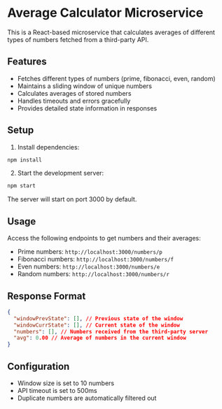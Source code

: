 # Average Calculator Microservice

This is a React-based microservice that calculates averages of different types of numbers fetched from a third-party API.

## Features

- Fetches different types of numbers (prime, fibonacci, even, random)
- Maintains a sliding window of unique numbers
- Calculates averages of stored numbers
- Handles timeouts and errors gracefully
- Provides detailed state information in responses

## Setup

1. Install dependencies:
```bash
npm install
```

2. Start the development server:
```bash
npm start
```

The server will start on port 3000 by default.

## Usage

Access the following endpoints to get numbers and their averages:

- Prime numbers: `http://localhost:3000/numbers/p`
- Fibonacci numbers: `http://localhost:3000/numbers/f`
- Even numbers: `http://localhost:3000/numbers/e`
- Random numbers: `http://localhost:3000/numbers/r`

## Response Format

```json
{
  "windowPrevState": [], // Previous state of the window
  "windowCurrState": [], // Current state of the window
  "numbers": [], // Numbers received from the third-party server
  "avg": 0.00 // Average of numbers in the current window
}
```

## Configuration

- Window size is set to 10 numbers
- API timeout is set to 500ms
- Duplicate numbers are automatically filtered out 